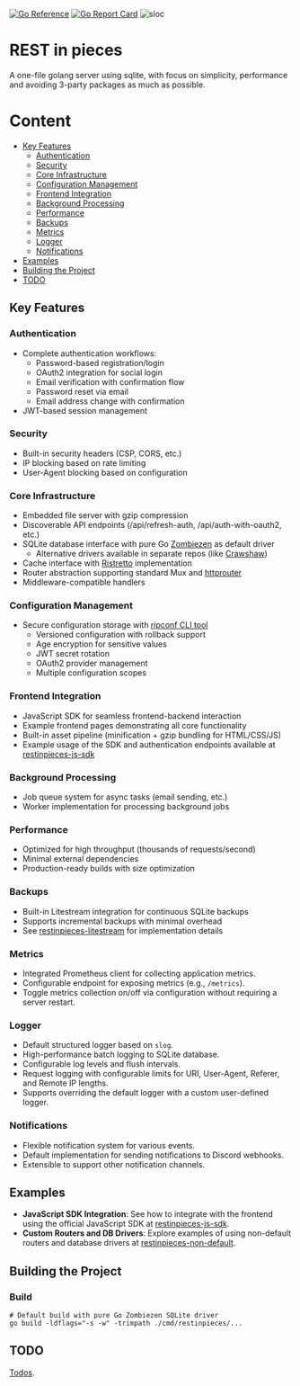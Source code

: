 [![Go Reference](https://pkg.go.dev/badge/github.com/caasmo/restinpieces)](https://pkg.go.dev/badge/github.com/caasmo/restinpieces)
[![Go Report Card](https://goreportcard.com/badge/github.com/caasmo/restinpieces)](https://goreportcard.com/report/github.com/caasmo/restinpieces)
![sloc](https://sloc.xyz/github/caasmo/restinpieces)

# REST in pieces

A one-file golang server using sqlite, with focus on simplicity, performance and avoiding 3-party packages as much as possible.

# Content

- [Key Features](#key-features)
  - [Authentication](#authentication)
  - [Security](#security)
  - [Core Infrastructure](#core-infrastructure)
  - [Configuration Management](#configuration-management)
  - [Frontend Integration](#frontend-integration)
  - [Background Processing](#background-processing)
  - [Performance](#performance)
  - [Backups](#backups)
  - [Metrics](#metrics)
  - [Logger](#logger)
  - [Notifications](#notifications)
- [Examples](#examples)
- [Building the Project](#building-the-project)
- [TODO](#todo)

## Key Features

### Authentication
- Complete authentication workflows:
  - Password-based registration/login
  - OAuth2 integration for social login
  - Email verification with confirmation flow
  - Password reset via email
  - Email address change with confirmation
- JWT-based session management

### Security
- Built-in security headers (CSP, CORS, etc.)
- IP blocking based on rate limiting
- User-Agent blocking based on configuration

### Core Infrastructure
- Embedded file server with gzip compression
- Discoverable API endpoints (/api/refresh-auth, /api/auth-with-oauth2, etc.)
- SQLite database interface with pure Go [Zombiezen](https://github.com/zombiezen/go-sqlite) as default driver
  - Alternative drivers available in separate repos (like [Crawshaw](https://github.com/caasmo/restinpieces-sqlite-crawshaw))
- Cache interface with [Ristretto](https://github.com/dgraph-io/ristretto) implementation
- Router abstraction supporting standard Mux and [httprouter](https://github.com/julienschmidt/httprouter)
- Middleware-compatible handlers

### Configuration Management
- Secure configuration storage with [ripconf CLI tool](cmd/ripconf/README.md)
  - Versioned configuration with rollback support
  - Age encryption for sensitive values
  - JWT secret rotation
  - OAuth2 provider management
  - Multiple configuration scopes


### Frontend Integration
- JavaScript SDK for seamless frontend-backend interaction
- Example frontend pages demonstrating all core functionality
- Built-in asset pipeline (minification + gzip bundling for HTML/CSS/JS)
- Example usage of the SDK and authentication endpoints available at [restinpieces-js-sdk](https://github.com/caasmo/restinpieces-js-sdk)

### Background Processing  
- Job queue system for async tasks (email sending, etc.)
- Worker implementation for processing background jobs

### Performance
- Optimized for high throughput (thousands of requests/second)
- Minimal external dependencies
- Production-ready builds with size optimization

### Backups
- Built-in Litestream integration for continuous SQLite backups
- Supports incremental backups with minimal overhead
- See [restinpieces-litestream](https://github.com/caasmo/restinpieces-litestream) for implementation details

### Metrics
- Integrated Prometheus client for collecting application metrics.
- Configurable endpoint for exposing metrics (e.g., `/metrics`).
- Toggle metrics collection on/off via configuration without requiring a server restart.

### Logger
- Default structured logger based on `slog`.
- High-performance batch logging to SQLite database.
- Configurable log levels and flush intervals.
- Request logging with configurable limits for URI, User-Agent, Referer, and Remote IP lengths.
- Supports overriding the default logger with a custom user-defined logger.

### Notifications
- Flexible notification system for various events.
- Default implementation for sending notifications to Discord webhooks.
- Extensible to support other notification channels.

## Examples

- **JavaScript SDK Integration**: See how to integrate with the frontend using the official JavaScript SDK at [restinpieces-js-sdk](https://github.com/caasmo/restinpieces-js-sdk).
- **Custom Routers and DB Drivers**: Explore examples of using non-default routers and database drivers at [restinpieces-non-default](https://github.com/caasmo/restinpieces-non-default).

## Building the Project


### Build

    # Default build with pure Go Zombiezen SQLite driver
    go build -ldflags="-s -w" -trimpath ./cmd/restinpieces/...

## TODO

[Todos](doc/TODO.md).
